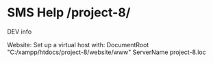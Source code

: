 SMS Help /project-8/
=========

DEV info

Website:
Set up a virtual host with:
DocumentRoot "C:/xampp/htdocs/project-8/website/www"
ServerName project-8.loc

